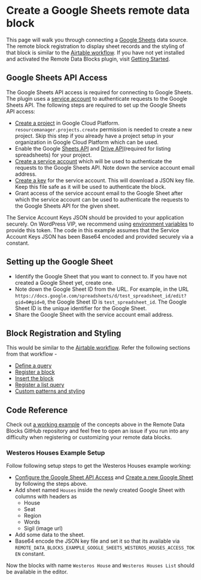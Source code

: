 # Create a Google Sheets remote data block

This page will walk you through connecting a [Google Sheets](https://workspace.google.com/products/sheets/) data source. The remote block registration to display sheet records and the styling of that block is similar to the [Airtable workflow](./airtable-with-code.md). If you have not yet installed and activated the Remote Data Blocks plugin, visit [Getting Started](https://remotedatablocks.com/getting-started/).

## Google Sheets API Access

The Google Sheets API access is required for connecting to Google Sheets. The plugin uses a [service account](https://cloud.google.com/iam/docs/service-account-overview?hl=en) to authenticate requests to the Google Sheets API. The following steps are required to set up the Google Sheets API access:

- [Create a project](https://developers.google.com/workspace/guides/create-project) in Google Cloud Platform. `resourcemanager.projects.create` permission is needed to create a new project. Skip this step if you already have a project setup in your organization in Google Cloud Platform which can be used.
- Enable the Google [Sheets API](https://console.cloud.google.com/apis/library/sheets.googleapis.com) and [Drive API](https://console.cloud.google.com/apis/library/drive.googleapis.com)(required for listing spreadsheets) for your project.
- [Create a service account](https://cloud.google.com/iam/docs/service-accounts-create) which will be used to authenticate the requests to the Google Sheets API. Note down the service account email address.
- [Create a key](https://cloud.google.com/iam/docs/keys-create-delete) for the service account. This will download a JSON key file. Keep this file safe as it will be used to authenticate the block.
- Grant access of the service account email to the Google Sheet after which the service account can be used to authenticate the requests to the Google Sheets API for the given sheet.

The Service Account Keys JSON should be provided to your application securely. On WordPress VIP, we recommend using [environment variables](https://docs.wpvip.com/infrastructure/environments/manage-environment-variables/) to provide this token. The code in this example assumes that the Service Account Keys JSON has been Base64 encoded and provided securely via a constant.

## Setting up the Google Sheet

- Identify the Google Sheet that you want to connect to. If you have not created a Google Sheet yet, create one.
- Note down the Google Sheet ID from the URL. For example, in the URL `https://docs.google.com/spreadsheets/d/test_spreadsheet_id/edit?gid=0#gid=0`, the Google Sheet ID is `test_spreadsheet_id`. The Google Sheet ID is the unique identifier for the Google Sheet.
- Share the Google Sheet with the service account email address.

## Block Registration and Styling

This would be similar to the [Airtable workflow](airtable-with-code.md). Refer the following sections from that workflow -

- [Define a query](./airtable-with-code.md#define-a-query)
- [Register a block](./airtable-with-code.md#register-a-block)
- [Insert the block](./airtable-with-code.md#insert-the-block)
- [Register a list query](./airtable-with-code.md#register-a-list-query)
- [Custom patterns and styling](./airtable-with-code.md#custom-patterns-and-styling)

## Code Reference

Check out [a working example](https://github.com/Automattic/remote-data-blocks/tree/trunk/example/google-sheets/westeros-houses) of the concepts above in the Remote Data Blocks GitHub repository and feel free to open an issue if you run into any difficulty when registering or customizing your remote data blocks.

### Westeros Houses Example Setup

Follow following setup steps to get the Westeros Houses example working:

- [Configure the Google Sheet API Access](./google-sheets-with-code.md#google-sheets-api-access) and [Create a new Google Sheet](./google-sheets-with-code.md#setting-up-the-google-sheet) by following the steps above.
- Add sheet named `Houses` inside the newly created Google Sheet with columns with headers as 
	- House
	- Seat
	- Region
	- Words
	- Sigil (image url)
- Add some data to the sheet.
- Base64 encode the JSON key file and set it so that its available via `REMOTE_DATA_BLOCKS_EXAMPLE_GOOGLE_SHEETS_WESTEROS_HOUSES_ACCESS_TOKEN` constant.

Now the blocks with name `Westeros House` and `Westeros Houses List` should be available in the editor.

